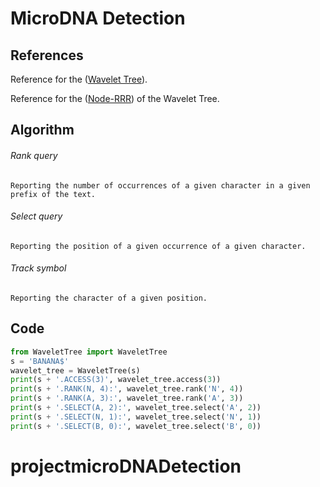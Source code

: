 # MicroDNA Detection

## References 
Reference for the ([Wavelet Tree](http://alexbowe.com/wavelet-trees/)).

Reference for the ([Node-RRR](http://alexbowe.com/wavelet-trees/)) of the Wavelet Tree. 

## Algorithm

###### Rank query
`Reporting the number of occurrences of a given character in a given prefix of the text.`
###### Select query
`Reporting the position of a given occurrence of a given character.`
###### Track symbol
`Reporting the character of a given position.`

## Code

```python
from WaveletTree import WaveletTree
s = 'BANANA$'
wavelet_tree = WaveletTree(s)
print(s + '.ACCESS(3)', wavelet_tree.access(3))
print(s + '.RANK(N, 4):', wavelet_tree.rank('N', 4))
print(s + '.RANK(A, 3):', wavelet_tree.rank('A', 3))
print(s + '.SELECT(A, 2):', wavelet_tree.select('A', 2))
print(s + '.SELECT(N, 1):', wavelet_tree.select('N', 1))
print(s + '.SELECT(B, 0):', wavelet_tree.select('B', 0))
```
# projectmicroDNADetection
